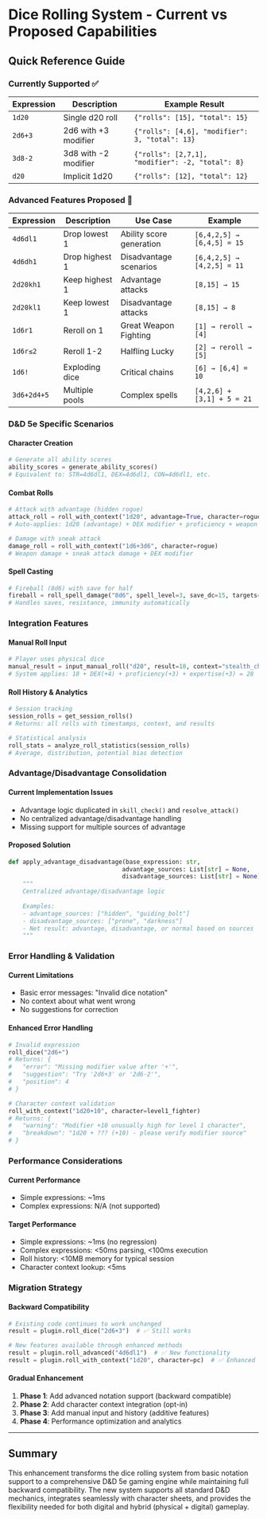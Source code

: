 # Dice Rolling System - Current vs Proposed Capabilities

## Quick Reference Guide

### Currently Supported ✅

| Expression | Description | Example Result |
|------------|-------------|----------------|
| `1d20` | Single d20 roll | `{"rolls": [15], "total": 15}` |
| `2d6+3` | 2d6 with +3 modifier | `{"rolls": [4,6], "modifier": 3, "total": 13}` |
| `3d8-2` | 3d8 with -2 modifier | `{"rolls": [2,7,1], "modifier": -2, "total": 8}` |
| `d20` | Implicit 1d20 | `{"rolls": [12], "total": 12}` |

### Advanced Features Proposed 🚀

| Expression | Description | Use Case | Example |
|------------|-------------|----------|---------|
| `4d6dl1` | Drop lowest 1 | Ability score generation | `[6,4,2,5] → [6,4,5] = 15` |
| `4d6dh1` | Drop highest 1 | Disadvantage scenarios | `[6,4,2,5] → [4,2,5] = 11` |
| `2d20kh1` | Keep highest 1 | Advantage attacks | `[8,15] → 15` |
| `2d20kl1` | Keep lowest 1 | Disadvantage attacks | `[8,15] → 8` |
| `1d6r1` | Reroll on 1 | Great Weapon Fighting | `[1] → reroll → [4]` |
| `1d6r≤2` | Reroll 1-2 | Halfling Lucky | `[2] → reroll → [5]` |
| `1d6!` | Exploding dice | Critical chains | `[6] → [6,4] = 10` |
| `3d6+2d4+5` | Multiple pools | Complex spells | `[4,2,6] + [3,1] + 5 = 21` |

### D&D 5e Specific Scenarios

#### Character Creation
```python
# Generate all ability scores
ability_scores = generate_ability_scores()
# Equivalent to: STR=4d6dl1, DEX=4d6dl1, CON=4d6dl1, etc.
```

#### Combat Rolls
```python
# Attack with advantage (hidden rogue)
attack_roll = roll_with_context("1d20", advantage=True, character=rogue)
# Auto-applies: 1d20 (advantage) + DEX modifier + proficiency + weapon bonus

# Damage with sneak attack  
damage_roll = roll_with_context("1d6+3d6", character=rogue)
# Weapon damage + sneak attack damage + DEX modifier
```

#### Spell Casting
```python
# Fireball (8d6) with save for half
fireball = roll_spell_damage("8d6", spell_level=3, save_dc=15, targets=targets)
# Handles saves, resistance, immunity automatically
```

### Integration Features

#### Manual Roll Input
```python
# Player uses physical dice
manual_result = input_manual_roll("d20", result=18, context="stealth_check")
# System applies: 18 + DEX(+4) + proficiency(+3) + expertise(+3) = 28
```

#### Roll History & Analytics
```python
# Session tracking
session_rolls = get_session_rolls()
# Returns: all rolls with timestamps, context, and results

# Statistical analysis
roll_stats = analyze_roll_statistics(session_rolls)
# Average, distribution, potential bias detection
```

### Advantage/Disadvantage Consolidation

#### Current Implementation Issues
- Advantage logic duplicated in `skill_check()` and `resolve_attack()`
- No centralized advantage/disadvantage handling
- Missing support for multiple sources of advantage

#### Proposed Solution
```python
def apply_advantage_disadvantage(base_expression: str, 
                                advantage_sources: List[str] = None,
                                disadvantage_sources: List[str] = None) -> RollResult:
    """
    Centralized advantage/disadvantage logic
    
    Examples:
    - advantage_sources: ["hidden", "guiding_bolt"]  
    - disadvantage_sources: ["prone", "darkness"]
    - Net result: advantage, disadvantage, or normal based on sources
    """
```

### Error Handling & Validation

#### Current Limitations
- Basic error messages: "Invalid dice notation"
- No context about what went wrong
- No suggestions for correction

#### Enhanced Error Handling
```python
# Invalid expression
roll_dice("2d6+")  
# Returns: {
#   "error": "Missing modifier value after '+'", 
#   "suggestion": "Try '2d6+3' or '2d6-2'",
#   "position": 4
# }

# Character context validation  
roll_with_context("1d20+10", character=level1_fighter)
# Returns: {
#   "warning": "Modifier +10 unusually high for level 1 character",
#   "breakdown": "1d20 + ??? (+10) - please verify modifier source"
# }
```

### Performance Considerations

#### Current Performance
- Simple expressions: ~1ms
- Complex expressions: N/A (not supported)

#### Target Performance  
- Simple expressions: ~1ms (no regression)
- Complex expressions: <50ms parsing, <100ms execution
- Roll history: <10MB memory for typical session
- Character context lookup: <5ms

### Migration Strategy

#### Backward Compatibility
```python
# Existing code continues to work unchanged
result = plugin.roll_dice("2d6+3")  # ✅ Still works

# New features available through enhanced methods
result = plugin.roll_advanced("4d6dl1")  # ✅ New functionality
result = plugin.roll_with_context("1d20", character=pc)  # ✅ Enhanced
```

#### Gradual Enhancement
1. **Phase 1**: Add advanced notation support (backward compatible)
2. **Phase 2**: Add character context integration (opt-in)  
3. **Phase 3**: Add manual input and history (additive features)
4. **Phase 4**: Performance optimization and analytics

---

## Summary

This enhancement transforms the dice rolling system from basic notation support to a comprehensive D&D 5e gaming engine while maintaining full backward compatibility. The new system supports all standard D&D mechanics, integrates seamlessly with character sheets, and provides the flexibility needed for both digital and hybrid (physical + digital) gameplay.